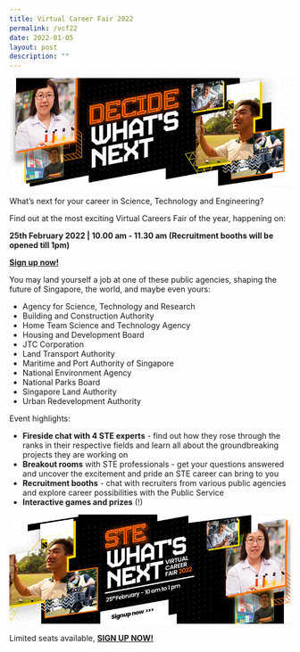 ```yaml
---
title: Virtual Career Fair 2022
permalink: /vcf22
date: 2022-01-05
layout: post
description: ""
---
```

![Alt text for image on Isomer site](/images/header1.png)

What’s next for your career in Science, Technology and Engineering? 
 
Find out at the most exciting Virtual Careers Fair of the year, happening on:

**25th February 2022 | 10.00 am - 11.30 am 
(Recruitment booths will be opened till 1pm)**

**[Sign up now!](go.gov.sg/stevcf)**

You may land yourself a job at one of these public agencies, shaping the future of Singapore, the world, and maybe even yours:

* Agency for Science, Technology and Research  
* Building and Construction Authority  
* Home Team Science and Technology Agency  
* Housing and Development Board  
* JTC Corporation
* Land Transport Authority  
* Maritime and Port Authority of Singapore  
* National Environment Agency  
* National Parks Board  
* Singapore Land Authority  
* Urban Redevelopment Authority

Event highlights:
* **Fireside chat with 4 STE experts** - find out how they rose through the ranks in their respective fields and learn all about the groundbreaking projects they are working on
* **Breakout rooms** with STE professionals  - get your questions answered and uncover the excitement and pride an STE career can bring to you
* **Recruitment booths** - chat with recruiters from various public agencies and explore career possibilities with the Public Service 
* **Interactive games and prizes** (!)

[![Alt text for image on Isomer site](/images/STE-bannerpage-banner2.png) ](https://go.gov.sg/stevcf)


Limited seats available, 
**[SIGN UP NOW! ](https://go.gov.sg/stevcf)**
